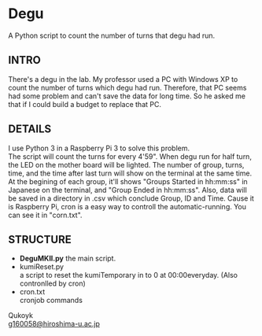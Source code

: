 # Degu
A Python script to count the number of turns that degu had run.
  
## INTRO  
There's a degu in the lab. My professor used a PC with Windows XP to count the number of turns which degu had run.
Therefore, that PC seems had some problem and can't save the data for long time.
So he asked me that if I could build a budget to replace that PC.
  
## DETAILS  
I use Python 3 in a Raspberry Pi 3 to solve this problem.  
The script will count the turns for every 4'59". When degu run for half turn, the LED on the mother board will be lighted. The number of group, turns, time, and the time after last turn will show on the terminal at the same time. At the begining of each group, it'll shows "Groups Started in hh:mm:ss" in Japanese on the terminal, and "Group Ended in hh:mm:ss". Also, data will be saved in a directory in .csv which conclude Group, ID and Time. Cause it is Raspberry Pi, cron is a easy way to controll the automatic-running. You can see it in "corn.txt".  
  
## STRUCTURE  
* **DeguMKII.py**
  the main script.
* kumiReset.py  
  a script to reset the kumiTemporary in to 0 at 00:00everyday. (Also contronlled by cron)  
* cron.txt  
  cronjob commands
    
    
Qukoyk  
  <g160058@hiroshima-u.ac.jp>

